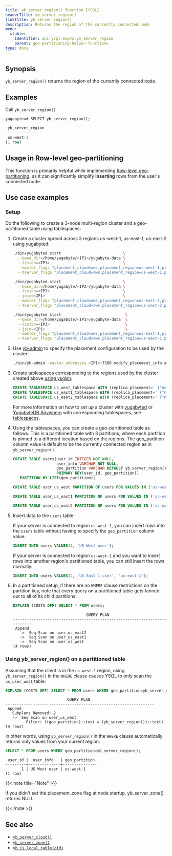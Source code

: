 ```yaml
---
title: yb_server_region() function [YSQL]
headerTitle: yb_server_region()
linkTitle: yb_server_region()
description: Returns the region of the currently connected node
menu:
  stable:
    identifier: api-ysql-exprs-yb_server_region
    parent: geo-partitioning-helper-functions
type: docs
---
```


## Synopsis

`yb_server_region()` returns the region of the currently connected node.

## Examples

Call `yb_server_region()`

```plpgsql
yugabyte=# SELECT yb_server_region();
```

```output.sql
 yb_server_region
-----------------
 us-west-1
(1 row)
```

## Usage in Row-level geo-partitioning

This function is primarily helpful while implementing [Row-level geo-partitioning](../../../../../explore/multi-region-deployments/row-level-geo-partitioning/), as it can significantly simplify **inserting**  rows from the user's connected node.

## Use case examples

### Setup

Do the following to create a 3-node multi-region cluster and a geo-partitioned table using tablespaces:

1. Create a cluster spread across 3 regions us-west-1, us-east-1, us-east-2 using yugabyted:

    ```sh
    ./bin/yugabyted start                           \
      --base_dir=/home/yugabyte/<IP1>/yugabyte-data \
      --listen=<IP1>                                \
      --master_flags "placement_cloud=aws,placement_region=us-west-1,placement_zone=us-west-1c" \
      --tserver_flags "placement_cloud=aws,placement_region=us-west-1,placement_zone=us-west-1c"

    ./bin/yugabyted start                           \
      --base_dir=/home/yugabyte/<IP2>/yugabyte-data \
      --listen=<IP2>                                \
      --join=<IP1>                                  \
      --master_flags "placement_cloud=aws,placement_region=us-east-2,placement_zone=us-east-2c" \
      --tserver_flags "placement_cloud=aws,placement_region=us-east-2,placement_zone=us-east-2c"

    ./bin/yugabyted start                            \
      --base_dir=/home/yugabyte/<IP3>/yugabyte-data  \
      --listen=<IP3>                                 \
      --join=<IP1>                                   \
      --master_flags "placement_cloud=aws,placement_region=us-east-1,placement_zone=us-east-1a" \
      --tserver_flags "placement_cloud=aws,placement_region=us-east-1,placement_zone=us-east-1a"
    ```

1. Use [yb-admin](../../../../../admin/yb-admin/) to specify the placement configuration to be used by the cluster:

    ```sh
    ./bin/yb-admin -master_addresses <IP1>:7100 modify_placement_info aws.us-west-1.us-west-1c:1,aws.us-east-1.us-east-1a:1,aws.us-east-2.us-east-2c:1 3
    ```

1. Create tablespaces corresponding to the regions used by the cluster created above [using ysqlsh](../../../../../admin/ysqlsh/#using-ysqlsh):

    ```sql
    CREATE TABLESPACE us_west_tablespace WITH (replica_placement=' {"num_replicas":1,"placement_blocks":[{"cloud":"aws","region":"us-west-1","zone":"us-west-1c","min_num_replicas":1}]}');
    CREATE TABLESPACE us_east1_tablespace WITH (replica_placement=' {"num_replicas":1,"placement_blocks":[{"cloud":"aws","region":"us-east-1","zone":"us-east-1a","min_num_replicas":1}]}');
    CREATE TABLESPACE us_east2_tablespace WITH (replica_placement=' {"num_replicas":1,"placement_blocks":[{"cloud":"aws","region":"us-east-2","zone":"us-east-2c","min_num_replicas":1}]}');
    ```

    For more information on how to set up a cluster with [yugabyted](../../../../../reference/configuration/yugabyted/) or [YugabyteDB Anywhere](https://www.yugabyte.com/anywhere/) with corresponding tablespaces, see [tablespaces](../../../../../explore/going-beyond-sql/tablespaces/).

1. Using the tablespaces, you can create a geo-partitioned table as follows. This is a partitioned table with 3 partitions, where each partition is pinned to a different location based on the regions. The geo_partition column value is default to be the currently connected region as in `yb_server_region()`.

    ```sql
    CREATE TABLE users(user_id INTEGER NOT NULL,
                       user_info VARCHAR NOT NULL,
                       geo_partition VARCHAR DEFAULT yb_server_region(),
                       PRIMARY KEY(user_id, geo_partition))
       PARTITION BY LIST(geo_partition);

    CREATE TABLE user_us_west PARTITION OF users FOR VALUES IN ('us-west-1') TABLESPACE us_west_tablespace;

    CREATE TABLE user_us_east1 PARTITION OF users FOR VALUES IN ('us-east-1') TABLESPACE us_east1_tablespace;

    CREATE TABLE user_us_east2 PARTITION OF users FOR VALUES IN ('us-east-2') TABLESPACE us_east2_tablespace;
    ```

1. Insert data to the `users` table:

    If your server is connected to region `us-west-1`, you can insert rows into the `users` table without having to specify the `geo_partition` column value.

    ```sql
    INSERT INTO users VALUES(1, 'US West user');
    ```

    If your server is connected to region `us-west-1` and you want to insert rows into another region's partitioned table, you can still insert the rows normally.

    ```sql
    INSERT INTO users VALUES(2, 'US East 1 user', 'us-east-1');
    ```

1. In a partitioned setup, if there are no `WHERE` clause restrictions on the partition key, note that every query on a partitioned table gets fanned out to all of its child partitions:

    ```sql
    EXPLAIN (COSTS OFF) SELECT * FROM users;
    ```

    ```output
                                    QUERY PLAN
    ---------------------------------------------------------------------------
     Append
       ->  Seq Scan on user_us_east2
       ->  Seq Scan on user_us_east1
       ->  Seq Scan on user_us_west
    (4 rows)
    ```

### Using yb_server_region() on a partitioned table

Assuming that the client is in the `us-west-1` region, using `yb_server_region()` in the `WHERE` clause causes YSQL to only scan the `us_user_west` table:

```sql
EXPLAIN (COSTS OFF) SELECT * FROM users WHERE geo_partition=yb_server_region();
```

```output
                           QUERY PLAN
-----------------------------------------------------------------
 Append
   Subplans Removed: 2
   ->  Seq Scan on user_us_west
         Filter: ((geo_partition)::text = (yb_server_region())::text)
(4 rows)
```

In other words, using `yb_server_region()` in the `WHERE` clause automatically returns only values from your current region.

```sql
SELECT * FROM users WHERE geo_partition=yb_server_region();
```

```output
 user_id |  user_info   | geo_partition
---------+--------------+---------------
       1 | US West user | us-west-1
(1 row)
```

{{< note title="Note" >}}

If you didn't set the placement_zone flag at node startup, yb_server_zone() returns NULL.

{{< /note >}}

## See also

- [`yb_server_cloud()`](../func_yb_server_cloud)
- [`yb_server_zone()`](../func_yb_server_zone)
- [`yb_is_local_table(oid)`](../func_yb_is_local_table)
